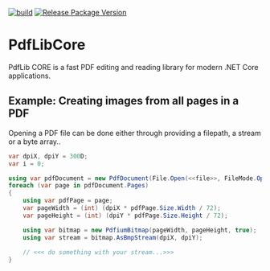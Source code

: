 [![build](https://github.com/jbaarssen/PdfLibCore/actions/workflows/build-validation.yml/badge.svg)](https://github.com/jbaarssen/PdfLibCore/actions/workflows/build-validation.yml) 
[![Release Package Version](https://github.com/jbaarssen/PdfLibCore/actions/workflows/nuget-publish.yml/badge.svg)](https://github.com/jbaarssen/PdfLibCore/actions/workflows/nuget-publish.yml)

# PdfLibCore
PdfLib CORE is a fast PDF editing and reading library for modern .NET Core applications.

## Example: Creating images from all pages in a PDF

Opening a PDF file can be done either through providing a filepath, a stream or a byte array..

```c#
var dpiX, dpiY = 300D;
var i = 0;

using var pdfDocument = new PdfDocument(File.Open(<<file>>, FileMode.Open));
foreach (var page in pdfDocument.Pages)
{
    using var pdfPage = page;
    var pageWidth = (int) (dpiX * pdfPage.Size.Width / 72);
    var pageHeight = (int) (dpiY * pdfPage.Size.Height / 72);

    using var bitmap = new PdfiumBitmap(pageWidth, pageHeight, true);
    using var stream = bitmap.AsBmpStream(dpiX, dpiY);
    
    // <<< do something with your stream...>>> 
}
```
